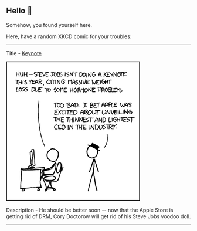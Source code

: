 ## Hello 👀

Somehow, you found yourself here.

Here, have a random XKCD comic for your troubles:

-----------------------------------

Title - [Keynote](https://xkcd.com/527)

![Keynote](./random_comic.png)

Description - He should be better soon -- now that the Apple Store is getting rid of DRM, Cory Doctorow will get rid of his Steve Jobs voodoo doll.

-----------------------------------